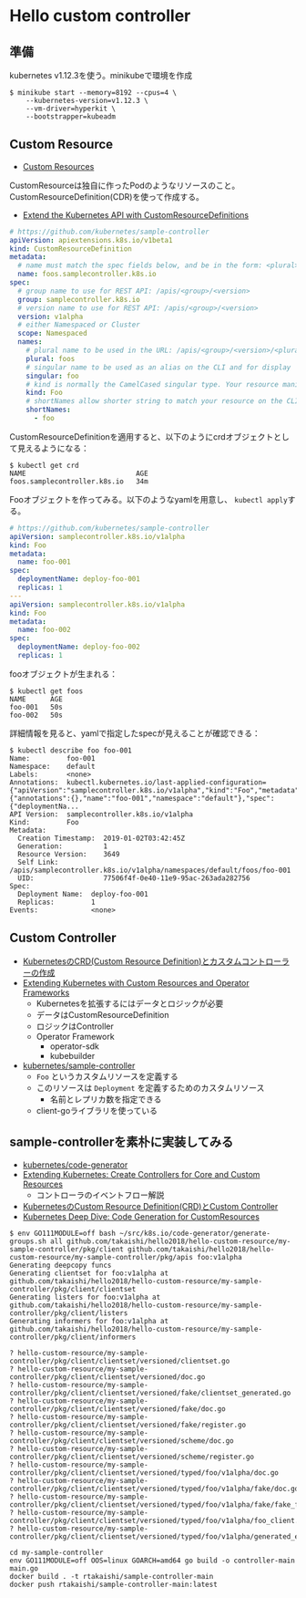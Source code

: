 # Hello custom controller

## 準備

kubernetes v1.12.3を使う。minikubeで環境を作成

```
$ minikube start --memory=8192 --cpus=4 \
    --kubernetes-version=v1.12.3 \
    --vm-driver=hyperkit \
    --bootstrapper=kubeadm
```

## Custom Resource

- [Custom Resources](https://v1-12.docs.kubernetes.io/docs/concepts/extend-kubernetes/api-extension/custom-resources/)

CustomResourceは独自に作ったPodのようなリソースのこと。CustomResourceDefinition(CDR)を使って作成する。

* [Extend the Kubernetes API with CustomResourceDefinitions](https://v1-12.docs.kubernetes.io/docs/tasks/access-kubernetes-api/custom-resources/custom-resource-definitions/)

```yaml
# https://github.com/kubernetes/sample-controller
apiVersion: apiextensions.k8s.io/v1beta1
kind: CustomResourceDefinition
metadata:
  # name must match the spec fields below, and be in the form: <plural>.<group>
  name: foos.samplecontroller.k8s.io
spec:
  # group name to use for REST API: /apis/<group>/<version>
  group: samplecontroller.k8s.io
  # version name to use for REST API: /apis/<group>/<version>
  version: v1alpha
  # either Namespaced or Cluster
  scope: Namespaced
  names:
    # plural name to be used in the URL: /apis/<group>/<version>/<plural>
    plural: foos
    # singular name to be used as an alias on the CLI and for display
    singular: foo
    # kind is normally the CamelCased singular type. Your resource manifests use this.
    kind: Foo
    # shortNames allow shorter string to match your resource on the CLI
    shortNames:
      - foo
```

CustomResourceDefinitionを適用すると、以下のようにcrdオブジェクトとして見えるようになる：

```
$ kubectl get crd
NAME                           AGE
foos.samplecontroller.k8s.io   34m
```

Fooオブジェクトを作ってみる。以下のようなyamlを用意し、 `kubectl apply`する。

```yaml
# https://github.com/kubernetes/sample-controller
apiVersion: samplecontroller.k8s.io/v1alpha
kind: Foo
metadata:
  name: foo-001
spec:
  deploymentName: deploy-foo-001
  replicas: 1
---
apiVersion: samplecontroller.k8s.io/v1alpha
kind: Foo
metadata:
  name: foo-002
spec:
  deploymentName: deploy-foo-002
  replicas: 1
```

fooオブジェクトが生まれる：

```
$ kubectl get foos
NAME      AGE
foo-001   50s
foo-002   50s
```

詳細情報を見ると、yamlで指定したspecが見えることが確認できる：

```
$ kubectl describe foo foo-001
Name:         foo-001
Namespace:    default
Labels:       <none>
Annotations:  kubectl.kubernetes.io/last-applied-configuration={"apiVersion":"samplecontroller.k8s.io/v1alpha","kind":"Foo","metadata":{"annotations":{},"name":"foo-001","namespace":"default"},"spec":{"deploymentNa...
API Version:  samplecontroller.k8s.io/v1alpha
Kind:         Foo
Metadata:
  Creation Timestamp:  2019-01-02T03:42:45Z
  Generation:          1
  Resource Version:    3649
  Self Link:           /apis/samplecontroller.k8s.io/v1alpha/namespaces/default/foos/foo-001
  UID:                 77506f4f-0e40-11e9-95ac-263ada282756
Spec:
  Deployment Name:  deploy-foo-001
  Replicas:         1
Events:             <none>
```



## Custom Controller

* [KubernetesのCRD(Custom Resource Definition)とカスタムコントローラーの作成](https://qiita.com/__Attsun__/items/785008ef970ad82c679c)
* [Extending Kubernetes with Custom Resources and Operator Frameworks](https://speakerdeck.com/ianlewis/extending-kubernetes-with-custom-resources-and-operator-frameworks)
  * Kubernetesを拡張するにはデータとロジックが必要
  * データはCustomResourceDefinition
  * ロジックはController
  * Operator Framework
    * operator-sdk
    * kubebuilder
* [kubernetes/sample-controller](https://github.com/kubernetes/sample-controller)
  * `Foo` というカスタムリソースを定義する
  * このリソースは `Deployment` を定義するためのカスタムリソース
    * 名前とレプリカ数を指定できる
  * client-goライブラリを使っている

## sample-controllerを素朴に実装してみる

* [kubernetes/code-generator](https://github.com/kubernetes/code-generator)
* [Extending Kubernetes: Create Controllers for Core and Custom Resources](https://medium.com/@trstringer/create-kubernetes-controllers-for-core-and-custom-resources-62fc35ad64a3)
  * コントローラのイベントフロー解説
* [KubernetesのCustom Resource Definition(CRD)とCustom Controller](https://www.sambaiz.net/article/182/)
* [Kubernetes Deep Dive: Code Generation for CustomResources](https://blog.openshift.com/kubernetes-deep-dive-code-generation-customresources/)



```
$ env GO111MODULE=off bash ~/src/k8s.io/code-generator/generate-groups.sh all github.com/takaishi/hello2018/hello-custom-resource/my-sample-controller/pkg/client github.com/takaishi/hello2018/hello-custom-resource/my-sample-controller/pkg/apis foo:v1alpha
Generating deepcopy funcs
Generating clientset for foo:v1alpha at github.com/takaishi/hello2018/hello-custom-resource/my-sample-controller/pkg/client/clientset
Generating listers for foo:v1alpha at github.com/takaishi/hello2018/hello-custom-resource/my-sample-controller/pkg/client/listers
Generating informers for foo:v1alpha at github.com/takaishi/hello2018/hello-custom-resource/my-sample-controller/pkg/client/informers
```



```
? hello-custom-resource/my-sample-controller/pkg/client/clientset/versioned/clientset.go
? hello-custom-resource/my-sample-controller/pkg/client/clientset/versioned/doc.go
? hello-custom-resource/my-sample-controller/pkg/client/clientset/versioned/fake/clientset_generated.go
? hello-custom-resource/my-sample-controller/pkg/client/clientset/versioned/fake/doc.go
? hello-custom-resource/my-sample-controller/pkg/client/clientset/versioned/fake/register.go
? hello-custom-resource/my-sample-controller/pkg/client/clientset/versioned/scheme/doc.go
? hello-custom-resource/my-sample-controller/pkg/client/clientset/versioned/scheme/register.go
? hello-custom-resource/my-sample-controller/pkg/client/clientset/versioned/typed/foo/v1alpha/doc.go
? hello-custom-resource/my-sample-controller/pkg/client/clientset/versioned/typed/foo/v1alpha/fake/doc.go
? hello-custom-resource/my-sample-controller/pkg/client/clientset/versioned/typed/foo/v1alpha/fake/fake_foo_client.go
? hello-custom-resource/my-sample-controller/pkg/client/clientset/versioned/typed/foo/v1alpha/foo_client.go
? hello-custom-resource/my-sample-controller/pkg/client/clientset/versioned/typed/foo/v1alpha/generated_expansion.go
```



```
cd my-sample-controller
env GO111MODULE=off OOS=linux GOARCH=amd64 go build -o controller-main main.go
docker build . -t rtakaishi/sample-controller-main
docker push rtakaishi/sample-controller-main:latest
```







